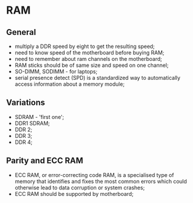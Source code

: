 # RAM

## General

- multiply a DDR speed by eight to get the resulting speed;
- need to know speed of the motherboard before buying RAM;
- need to remember about ram channels on the motherboard;
- RAM sticks should be of same size and speed on one channel;
- SO-DIMM, SODIMM - for laptops;
- serial presence detect (SPD) is a standardized way to automatically access information about a memory module;

## Variations

- SDRAM - 'first one';
- DDR1 SDRAM;
- DDR 2;
- DDR 3;
- DDR 4;

## Parity and ECC RAM

- ECC RAM, or error-correcting code RAM, is a specialised type of memory that identifies and fixes the most common errors which could otherwise lead to data corruption or system crashes;
- ECC RAM should be supported by motherboard;
